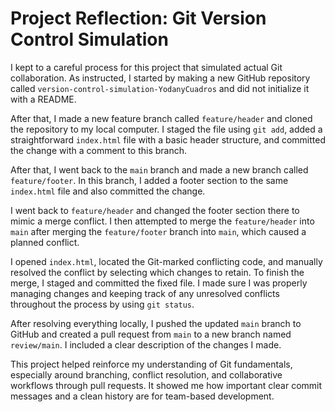 # Project Reflection: Git Version Control Simulation

I kept to a careful process for this project that simulated actual Git collaboration. As instructed, I started by making a new GitHub repository called `version-control-simulation-YodanyCuadros` and did not initialize it with a README.

After that, I made a new feature branch called `feature/header` and cloned the repository to my local computer. I staged the file using `git add`, added a straightforward `index.html` file with a basic header structure, and committed the change with a comment to this branch.

After that, I went back to the `main` branch and made a new branch called `feature/footer`. In this branch, I added a footer section to the same `index.html` file and also committed the change.

I went back to `feature/header` and changed the footer section there to mimic a merge conflict. I then attempted to merge the `feature/header` into `main` after merging the `feature/footer` branch into `main`, which caused a planned conflict.

I opened `index.html`, located the Git-marked conflicting code, and manually resolved the conflict by selecting which changes to retain. To finish the merge, I staged and committed the fixed file. I made sure I was properly managing changes and keeping track of any unresolved conflicts throughout the process by using `git status`.

After resolving everything locally, I pushed the updated `main` branch to GitHub and created a pull request from `main` to a new branch named `review/main`. I included a clear description of the changes I made.

This project helped reinforce my understanding of Git fundamentals, especially around branching, conflict resolution, and collaborative workflows through pull requests. It showed me how important clear commit messages and a clean history are for team-based development.
